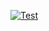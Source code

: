[![Test](https://res.cloudinary.com/marcomontalbano/image/upload/v1706075881/video_to_markdown/images/google-drive--1xbjnbclBNOpoxz_zrjhJonlGt1LTPYVs-c05b58ac6eb4c4700831b2b3070cd403.jpg)](https://drive.google.com/file/d/1xbjnbclBNOpoxz_zrjhJonlGt1LTPYVs/view?usp=drive_link "Test")

